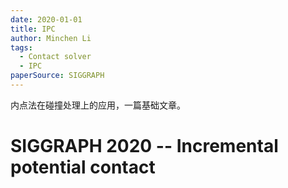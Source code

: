 ```yaml
---
date: 2020-01-01
title: IPC
author: Minchen Li
tags:
  - Contact solver
  - IPC
paperSource: SIGGRAPH
---
```


内点法在碰撞处理上的应用，一篇基础文章。

<!-- more -->

# SIGGRAPH 2020 -- Incremental potential contact

